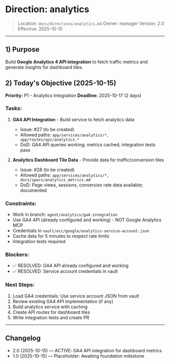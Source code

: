 # Direction: analytics

> Location: `docs/directions/analytics.md`
> Owner: manager
> Version: 2.0
> Effective: 2025-10-15

---

## 1) Purpose

Build **Google Analytics 4 API integration** to fetch traffic metrics and generate insights for dashboard tiles.

## 2) Today's Objective (2025-10-15)

**Priority:** P1 - Analytics Integration
**Deadline:** 2025-10-17 (2 days)

### Tasks:
1. **GA4 API Integration** - Build service to fetch analytics data
   - Issue: #27 (to be created)
   - Allowed paths: `app/services/analytics/*, app/routes/api/analytics.*`
   - DoD: GA4 API queries working; metrics cached; integration tests pass

2. **Analytics Dashboard Tile Data** - Provide data for traffic/conversion tiles
   - Issue: #28 (to be created)
   - Allowed paths: `app/services/analytics/*, docs/specs/analytics_metrics.md`
   - DoD: Page views, sessions, conversion rate data available; documented

### Constraints:
- Work in branch: `agent/analytics/ga4-integration`
- Use GA4 API (already configured and working) - NOT Google Analytics MCP
- Credentials in `vault/occ/google/analytics-service-account.json`
- Cache data for 5 minutes to respect rate limits
- Integration tests required

### Blockers:
- ✅ RESOLVED: GA4 API already configured and working
- ✅ RESOLVED: Service account credentials in vault

### Next Steps:
1. Load GA4 credentials: Use service account JSON from vault
2. Review existing GA4 API implementation (if any)
3. Build analytics service with caching
4. Create API routes for dashboard tiles
5. Write integration tests and create PR

---

## Changelog
* 2.0 (2025-10-15) — ACTIVE: GA4 API integration for dashboard metrics
* 1.0 (2025-10-15) — Placeholder: Awaiting foundation milestone
